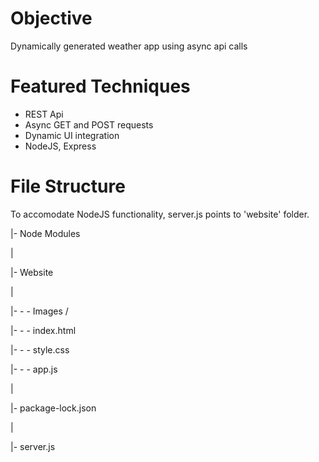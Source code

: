 # Objective
Dynamically generated weather app using async api calls

# Featured Techniques
* REST Api 
* Async GET and POST requests
* Dynamic UI integration
* NodeJS, Express

# File Structure
To accomodate NodeJS functionality, server.js points to 'website' folder. 


|- Node Modules

|

|- Website

| 

|- - -  Images / 

|- - - index.html

|- - - style.css

|- - - app.js

|

|- package-lock.json

|

|- server.js
